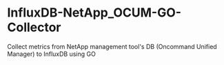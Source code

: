 # InfluxDB-NetApp_OCUM-GO-Collector
Collect metrics from NetApp management tool's DB (Oncommand Unified Manager) to InfluxDB using GO
